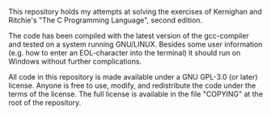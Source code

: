 This repository holds my attempts at solving the exercises of Kernighan and
Ritchie's "The C Programming Language", second edition.

The code has been compiled with the latest version of the gcc-compiler and
tested on a system running GNU/LINUX. Besides some user information (e.g. how
to enter an EOL-character into the terminal) it should run on Windows without
further complications.

All code in this repository is made available under a GNU GPL-3.0 (or later)
license. Anyone is free to use, modify, and redistribute the code under the
terms of the license.
The full license is available in the file "COPYING" at the root of the
repository.
